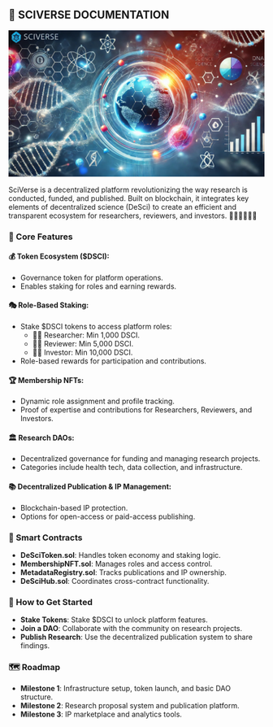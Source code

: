 ## 🌌 SCIVERSE DOCUMENTATION

![SciVerse](./resources-doc/sciverse.jpg)

SciVerse is a decentralized platform revolutionizing the way research is conducted, funded, and published. Built on blockchain, it integrates key elements of decentralized science (DeSci) to create an efficient and transparent ecosystem for researchers, reviewers, and investors. 🧑‍🔬👨‍🔧👨‍💼

### 🌟 Core Features

#### 💰 Token Ecosystem ($DSCI):
- Governance token for platform operations.
- Enables staking for roles and earning rewards.

#### 🎭 Role-Based Staking:
- Stake $DSCI tokens to access platform roles:
  - 🧑‍🔬 Researcher: Min 1,000 DSCI.
  - 👨‍🔧 Reviewer: Min 5,000 DSCI.
  - 👨‍💼 Investor: Min 10,000 DSCI.
- Role-based rewards for participation and contributions.

#### 🏆 Membership NFTs:
- Dynamic role assignment and profile tracking.
- Proof of expertise and contributions for Researchers, Reviewers, and Investors.

#### 🏛️ Research DAOs:
- Decentralized governance for funding and managing research projects.
- Categories include health tech, data collection, and infrastructure.

#### 📚 Decentralized Publication & IP Management:
- Blockchain-based IP protection.
- Options for open-access or paid-access publishing.

### 🤖 Smart Contracts
- **DeSciToken.sol**: Handles token economy and staking logic.
- **MembershipNFT.sol**: Manages roles and access control.
- **MetadataRegistry.sol**: Tracks publications and IP ownership.
- **DeSciHub.sol**: Coordinates cross-contract functionality.

### 🚀 How to Get Started
- **Stake Tokens**: Stake $DSCI to unlock platform features.
- **Join a DAO**: Collaborate with the community on research projects.
- **Publish Research**: Use the decentralized publication system to share findings.

### 🗺️ Roadmap
- **Milestone 1**: Infrastructure setup, token launch, and basic DAO structure.
- **Milestone 2**: Research proposal system and publication platform.
- **Milestone 3**: IP marketplace and analytics tools.